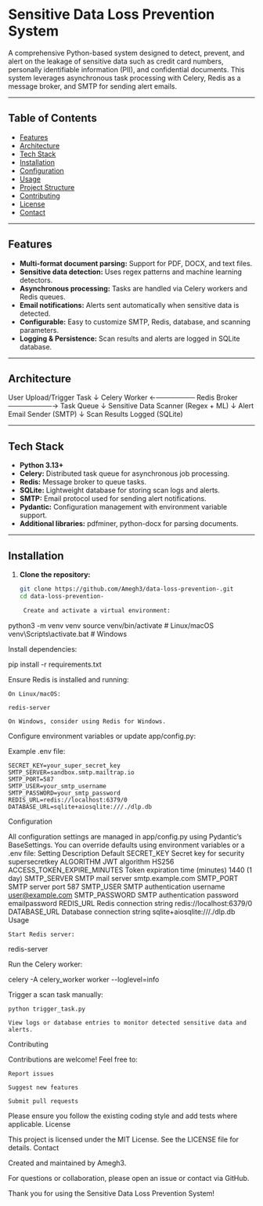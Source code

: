 # Sensitive Data Loss Prevention System

A comprehensive Python-based system designed to detect, prevent, and alert on the leakage of sensitive data such as credit card numbers, personally identifiable information (PII), and confidential documents. This system leverages asynchronous task processing with Celery, Redis as a message broker, and SMTP for sending alert emails.

---

## Table of Contents

- [Features](#features)
- [Architecture](#architecture)
- [Tech Stack](#tech-stack)
- [Installation](#installation)
- [Configuration](#configuration)
- [Usage](#usage)
- [Project Structure](#project-structure)
- [Contributing](#contributing)
- [License](#license)
- [Contact](#contact)

---

## Features

- **Multi-format document parsing:** Support for PDF, DOCX, and text files.
- **Sensitive data detection:** Uses regex patterns and machine learning detectors.
- **Asynchronous processing:** Tasks are handled via Celery workers and Redis queues.
- **Email notifications:** Alerts sent automatically when sensitive data is detected.
- **Configurable:** Easy to customize SMTP, Redis, database, and scanning parameters.
- **Logging & Persistence:** Scan results and alerts are logged in SQLite database.

---

## Architecture

User Upload/Trigger Task
↓
Celery Worker ←──────── Redis Broker ─────────→ Task Queue
↓
Sensitive Data Scanner (Regex + ML)
↓
Alert Email Sender (SMTP)
↓
Scan Results Logged (SQLite)


---

## Tech Stack

- **Python 3.13+**
- **Celery:** Distributed task queue for asynchronous job processing.
- **Redis:** Message broker to queue tasks.
- **SQLite:** Lightweight database for storing scan logs and alerts.
- **SMTP:** Email protocol used for sending alert notifications.
- **Pydantic:** Configuration management with environment variable support.
- **Additional libraries:** pdfminer, python-docx for parsing documents.

---

## Installation

1. **Clone the repository:**
   ```bash
   git clone https://github.com/Amegh3/data-loss-prevention-.git
   cd data-loss-prevention-

    Create and activate a virtual environment:

python3 -m venv venv
source venv/bin/activate      # Linux/macOS
venv\Scripts\activate.bat     # Windows

Install dependencies:

pip install -r requirements.txt

Ensure Redis is installed and running:

    On Linux/macOS:

    redis-server

    On Windows, consider using Redis for Windows.

Configure environment variables or update app/config.py:

Example .env file:

    SECRET_KEY=your_super_secret_key
    SMTP_SERVER=sandbox.smtp.mailtrap.io
    SMTP_PORT=587
    SMTP_USER=your_smtp_username
    SMTP_PASSWORD=your_smtp_password
    REDIS_URL=redis://localhost:6379/0
    DATABASE_URL=sqlite+aiosqlite:///./dlp.db

Configuration

All configuration settings are managed in app/config.py using Pydantic’s BaseSettings. You can override defaults using environment variables or a .env file:
Setting	Description	Default
SECRET_KEY	Secret key for security	supersecretkey
ALGORITHM	JWT algorithm	HS256
ACCESS_TOKEN_EXPIRE_MINUTES	Token expiration time (minutes)	1440 (1 day)
SMTP_SERVER	SMTP mail server	smtp.example.com
SMTP_PORT	SMTP server port	587
SMTP_USER	SMTP authentication username	user@example.com
SMTP_PASSWORD	SMTP authentication password	emailpassword
REDIS_URL	Redis connection string	redis://localhost:6379/0
DATABASE_URL	Database connection string	sqlite+aiosqlite:///./dlp.db
Usage

    Start Redis server:

redis-server

Run the Celery worker:

celery -A celery_worker worker --loglevel=info

Trigger a scan task manually:

    python trigger_task.py

    View logs or database entries to monitor detected sensitive data and alerts.



Contributing

Contributions are welcome! Feel free to:

    Report issues

    Suggest new features

    Submit pull requests

Please ensure you follow the existing coding style and add tests where applicable.
License

This project is licensed under the MIT License. See the LICENSE file for details.
Contact

Created and maintained by Amegh3.

For questions or collaboration, please open an issue or contact via GitHub.

Thank you for using the Sensitive Data Loss Prevention System!

